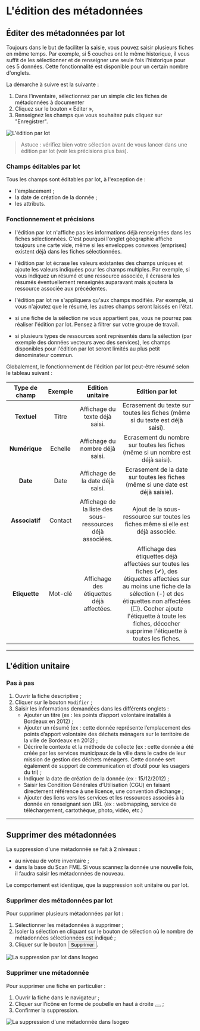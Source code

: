 # L&apos;édition des métadonnées

## Éditer des métadonnées par lot

Toujours dans le but de faciliter la saisie, vous pouvez saisir plusieurs fiches en même temps. Par exemple, si 5 couches ont le même historique, il vous suffit de les sélectionner et de renseigner une seule fois l’historique pour ces 5 données. Cette fonctionnalité est disponible pour un certain nombre d&apos;onglets.

La démarche à suivre est la suivante :

1.	Dans l’inventaire, sélectionnez par un simple clic les fiches de métadonnées à documenter
2.	Cliquez sur le bouton « Editer »,
3.	Renseignez les champs que vous souhaitez puis cliquez sur "Enregistrer".

![L&apos;édition par lot](/assets/inv_edit_batch_demo_history_comment.gif "Démonstration de l&apos;édition par lot")

> Astuce : vérifiez bien votre sélection avant de vous lancer dans une édition par lot (voir les précisions plus bas).

### Champs éditables par lot

Tous les champs sont éditables par lot, à l&apos;exception de :

* l&apos;emplacement ;
* la date de création de la donnée ;
* les attributs.

### Fonctionnement et précisions

*  l&apos;édition par lot n&apos;affiche pas les informations déjà renseignées dans les fiches sélectionnées. C&apos;est pourquoi l&apos;onglet géographie affiche toujours une carte vide, même si les enveloppes convexes (emprises) existent déjà dans les fiches sélectionnées.

* l&apos;édition par lot écrase les valeurs existantes des champs uniques et ajoute les valeurs indiquées pour les champs multiples. Par exemple, si vous indiquez un résumé et une ressource associée, il écrasera les résumés éventuellement renseignés auparavant mais ajoutera la ressource associée aux précédentes.

* l&apos;édition par lot ne s&apos;appliquera qu&apos;aux champs modifiés. Par exemple, si vous n&apos;ajoutez que le résumé, les autres champs seront laissés en l&apos;état.

* si une fiche de la sélection ne vous appartient pas, vous ne pourrez pas réaliser l&apos;édition par lot. Pensez à filtrer sur votre groupe de travail.

* si plusieurs types de ressources sont représentés dans la sélection (par exemple des données vecteurs avec des services), les champs disponibles pour l&apos;édition par lot seront limités au plus petit dénominateur commun.

Globalement, le fonctionnement de l'édition par lot peut-être résumé selon le tableau suivant : 

| **Type de champ** | **Exemple** | **Edition unitaire**                                      | **Edition par lot**                                                                                                                                                                                                                                                          |
|:-----------------:|:-----------:|:---------------------------------------------------------:|:----------------------------------------------------------------------------------------------------------------------------------------------------------------------------------------------------------------------------------------------------------------------------:|
| **Textuel**       | Titre       | Affichage du texte déjà saisi.                            | Ecrasement du texte sur toutes les fiches (même si du texte est déjà saisi).                                                                                                                                                                                                 |
| **Numérique**     | Echelle     | Affichage du nombre déjà saisi.                           | Ecrasement du nombre sur toutes les fiches (même si un nombre est déjà saisi).                                                                                                                                                                                               |
| **Date**          | Date        | Affichage de la date déjà saisi.                          | Ecrasement de la date sur toutes les fiches (même si une date est déjà saisie).                                                                                                                                                                                              |
| **Associatif**    | Contact     | Affichage de la liste des sous-ressources déjà associées. | Ajout de la sous-ressource sur toutes les fiches même si elle est déjà associée.                                                                                                                                                                                             |
| **Etiquette**     | Mot-clé     | Affichage des étiquettes déjà affectées.                  | Affichage des étiquettes déjà affectées sur toutes les fiches (✔), des étiquettes affectées sur au moins une fiche de la sélection (-) et des étiquettes non affectées (☐). Cocher ajoute l'étiquette à toute les fiches, décocher supprime l'étiquette à toutes les fiches. |

________

## L&apos;édition unitaire

### Pas à pas

1.	Ouvrir la fiche descriptive ;
2.	Cliquer sur le bouton `Modifier` ;
3.	Saisir les informations demandées dans les différents onglets :
    * Ajouter un titre (ex : les points d’apport volontaire installés à Bordeaux en 2012) ;
    * Ajouter un résumé (ex : cette donnée représente l’emplacement des points d’apport volontaire des déchets ménagers sur le territoire de la ville de Bordeaux en 2012) ;
    * Décrire le contexte et la méthode de collecte (ex : cette donnée a été créée par les services municipaux de la ville dans le cadre de leur mission de gestion des déchets ménagers. Cette donnée sert également de support de communication et d’outil pour les usagers du tri) ;
    * Indiquer la date de création de la donnée (ex : 15/12/2012) ;
    * Saisir les Condition Générales d’Utilisation (CGU) en faisant directement référence à une licence, une convention d’échange ;
    * Ajouter des liens vers les services et les ressources associés à la donnée en renseignant son URL (ex : webmapping, service de téléchargement, cartothèque, photo, vidéo, etc.)

________

## Supprimer des métadonnées

La suppression d&apos;une métadonnée se fait à 2 niveaux :
* au niveau de votre inventaire ;
* dans la base du Scan FME. Si vous scannez la donnée une nouvelle fois, il faudra saisir les métadonnées de nouveau.

Le comportement est identique, que la suppression soit unitaire ou par lot.

### Supprimer des métadonnées par lot

Pour supprimer plusieurs métadonnées par lot :

1. Sélectionner les métadonnées à supprimer ;
2. Isoler la sélection en cliquant sur le bouton de sélection où le nombre de métadonnées sélectionnées est indiqué ;
3. Cliquer sur le bouton <button id="delete-btn" class="btn btn-danger btn-sm"><i class="fa fa-trash-o"></i> Supprimer</button>.

![La suppression par lot dans Isogeo](/assets/inv_edit_batch_delete.gif "Démonstration de la suppression par lot")

### Supprimer une métadonnée

Pour supprimer une fiche en particulier :

1. Ouvrir la fiche dans le navigateur ;
2. Cliquer sur l&apos;icône en forme de poubelle en haut à droite <button class="metadata-delete btn btn-danger btn-sm"><i class="fa fa-trash-o"></i></button> ;
3. Confirmer la suppression.

![La suppression d&apos;une métadonnée dans Isogeo](/assets/inv_edit_one_delete.png "Démonstration de la suppression unitaire")
